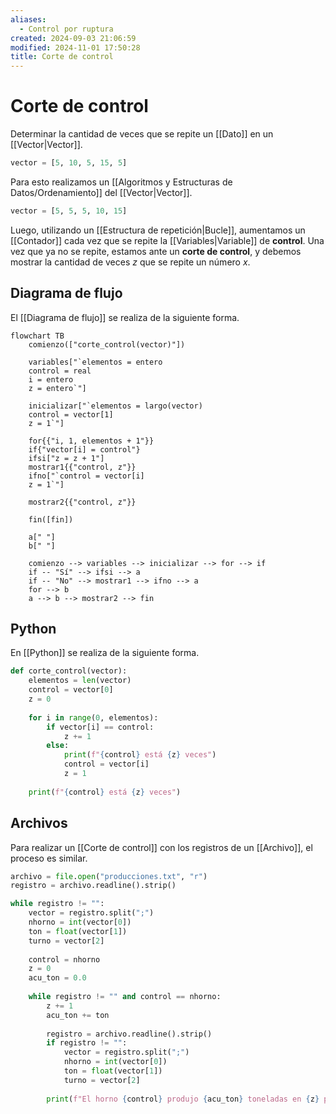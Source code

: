 ```yaml
---
aliases:
  - Control por ruptura
created: 2024-09-03 21:06:59
modified: 2024-11-01 17:50:28
title: Corte de control
---
```


# Corte de control

Determinar la cantidad de veces que se repite un [[Dato]] en un [[Vector|Vector]].

```python
vector = [5, 10, 5, 15, 5]
```

Para esto realizamos un [[Algoritmos y Estructuras de Datos/Ordenamiento]] del [[Vector|Vector]].

```python
vector = [5, 5, 5, 10, 15]
```

Luego, utilizando un [[Estructura de repetición|Bucle]], aumentamos un [[Contador]] cada vez que se repite la [[Variables|Variable]] de **control**. Una vez que ya no se repite, estamos ante un **corte de control**, y debemos mostrar la cantidad de veces $z$ que se repite un número $x$.

## Diagrama de flujo

El [[Diagrama de flujo]] se realiza de la siguiente forma.

```mermaid
flowchart TB
	comienzo(["corte_control(vector)"])
    
	variables["`elementos = entero
	control = real
	i = entero
	z = entero`"]
	
	inicializar["`elementos = largo(vector)
	control = vector[1]
	z = 1`"]
	
	for{{"i, 1, elementos + 1"}}
	if{"vector[i] = control"}
	ifsi["z = z + 1"]
	mostrar1{{"control, z"}}
	ifno["`control = vector[i]
	z = 1`"]
	
	mostrar2{{"control, z"}}
	
	fin([fin])
	
	a[" "]
	b[" "]
    
	comienzo --> variables --> inicializar --> for --> if
	if -- "Sí" --> ifsi --> a
	if -- "No" --> mostrar1 --> ifno --> a
	for --> b
	a --> b --> mostrar2 --> fin
```

## Python

En [[Python]] se realiza de la siguiente forma.

```python
def corte_control(vector):
    elementos = len(vector)
    control = vector[0]
    z = 0
    
    for i in range(0, elementos):
        if vector[i] == control:
            z += 1
        else:
            print(f"{control} está {z} veces")
            control = vector[i]
            z = 1
    
    print(f"{control} está {z} veces")
```

## Archivos

Para realizar un [[Corte de control]] con los registros de un [[Archivo]], el proceso es similar.

```python
archivo = file.open("producciones.txt", "r")
registro = archivo.readline().strip()

while registro != "":
    vector = registro.split(";")
    nhorno = int(vector[0])
    ton = float(vector[1])
    turno = vector[2]
    
    control = nhorno
    z = 0
    acu_ton = 0.0
    
    while registro != "" and control == nhorno:
        z += 1
        acu_ton += ton
        
        registro = archivo.readline().strip()
        if registro != "":
            vector = registro.split(";")
            nhorno = int(vector[0])
            ton = float(vector[1])
            turno = vector[2]
        
        print(f"El horno {control} produjo {acu_ton} toneladas en {z} producciones.")
```
